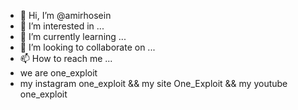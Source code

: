 - 👋 Hi, I’m @amirhosein
- 👀 I’m interested in ...
- 🌱 I’m currently learning ...
- 💞️ I’m looking to collaborate on ...
- 📫 How to reach me ...
- we are one_exploit
- my instagram one_exploit && my site One_Exploit && my youtube one_exploit

<!---
one_exploit/Delox is a ✨ special ✨ repository because its `README.md` (this file) appears on your GitHub profile.
You can click the Preview link to take a look at your changes.
--->

